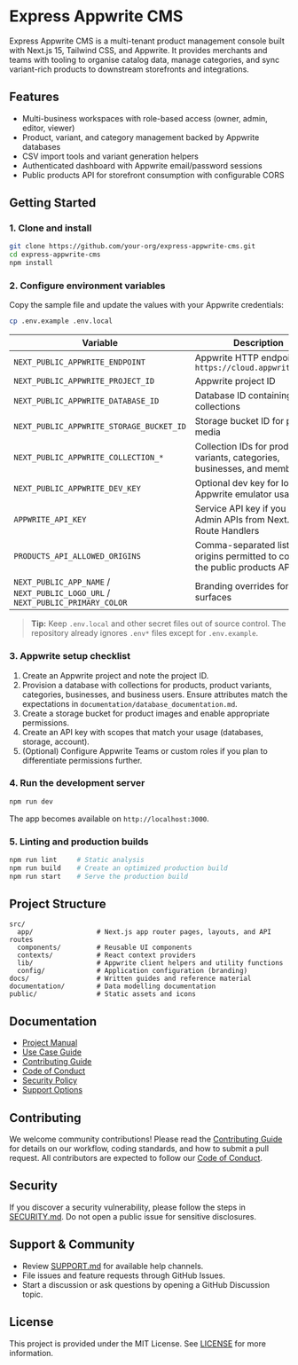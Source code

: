 # Express Appwrite CMS

Express Appwrite CMS is a multi-tenant product management console built with Next.js 15, Tailwind CSS, and Appwrite. It provides merchants and teams with tooling to organise catalog data, manage categories, and sync variant-rich products to downstream storefronts and integrations.

## Features
- Multi-business workspaces with role-based access (owner, admin, editor, viewer)
- Product, variant, and category management backed by Appwrite databases
- CSV import tools and variant generation helpers
- Authenticated dashboard with Appwrite email/password sessions
- Public products API for storefront consumption with configurable CORS

## Getting Started

### 1. Clone and install
```bash
git clone https://github.com/your-org/express-appwrite-cms.git
cd express-appwrite-cms
npm install
```

### 2. Configure environment variables
Copy the sample file and update the values with your Appwrite credentials:
```bash
cp .env.example .env.local
```

| Variable | Description |
| --- | --- |
| `NEXT_PUBLIC_APPWRITE_ENDPOINT` | Appwrite HTTP endpoint, e.g. `https://cloud.appwrite.io/v1` |
| `NEXT_PUBLIC_APPWRITE_PROJECT_ID` | Appwrite project ID |
| `NEXT_PUBLIC_APPWRITE_DATABASE_ID` | Database ID containing CMS collections |
| `NEXT_PUBLIC_APPWRITE_STORAGE_BUCKET_ID` | Storage bucket ID for product media |
| `NEXT_PUBLIC_APPWRITE_COLLECTION_*` | Collection IDs for products, variants, categories, businesses, and memberships |
| `NEXT_PUBLIC_APPWRITE_DEV_KEY` | Optional dev key for local Appwrite emulator usage |
| `APPWRITE_API_KEY` | Service API key if you call Admin APIs from Next.js Route Handlers |
| `PRODUCTS_API_ALLOWED_ORIGINS` | Comma-separated list of origins permitted to consume the public products API |
| `NEXT_PUBLIC_APP_NAME` / `NEXT_PUBLIC_LOGO_URL` / `NEXT_PUBLIC_PRIMARY_COLOR` | Branding overrides for UI surfaces |

> **Tip:** Keep `.env.local` and other secret files out of source control. The repository already ignores `.env*` files except for `.env.example`.

### 3. Appwrite setup checklist
1. Create an Appwrite project and note the project ID.
2. Provision a database with collections for products, product variants, categories, businesses, and business users. Ensure attributes match the expectations in `documentation/database_documentation.md`.
3. Create a storage bucket for product images and enable appropriate permissions.
4. Create an API key with scopes that match your usage (databases, storage, account).
5. (Optional) Configure Appwrite Teams or custom roles if you plan to differentiate permissions further.

### 4. Run the development server
```bash
npm run dev
```
The app becomes available on `http://localhost:3000`.

### 5. Linting and production builds
```bash
npm run lint     # Static analysis
npm run build    # Create an optimized production build
npm run start    # Serve the production build
```

## Project Structure
```
src/
  app/                # Next.js app router pages, layouts, and API routes
  components/         # Reusable UI components
  contexts/           # React context providers
  lib/                # Appwrite client helpers and utility functions
  config/             # Application configuration (branding)
docs/                 # Written guides and reference material
documentation/        # Data modelling documentation
public/               # Static assets and icons
```

## Documentation
- [Project Manual](docs/manual.md)
- [Use Case Guide](docs/use-cases.md)
- [Contributing Guide](docs/CONTRIBUTING.md)
- [Code of Conduct](docs/CODE_OF_CONDUCT.md)
- [Security Policy](docs/SECURITY.md)
- [Support Options](docs/SUPPORT.md)

## Contributing
We welcome community contributions! Please read the [Contributing Guide](docs/CONTRIBUTING.md) for details on our workflow, coding standards, and how to submit a pull request. All contributors are expected to follow our [Code of Conduct](docs/CODE_OF_CONDUCT.md).

## Security
If you discover a security vulnerability, please follow the steps in [SECURITY.md](docs/SECURITY.md). Do not open a public issue for sensitive disclosures.

## Support & Community
- Review [SUPPORT.md](docs/SUPPORT.md) for available help channels.
- File issues and feature requests through GitHub Issues.
- Start a discussion or ask questions by opening a GitHub Discussion topic.

## License
This project is provided under the MIT License. See [LICENSE](LICENSE) for more information.
